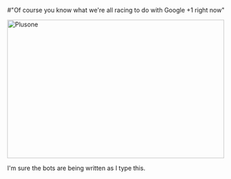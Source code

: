 #"Of course you know what we're all racing to do with Google +1 right now"


 <div class='p_embed p_image_embed'>
<a href="http://getfile5.posterous.com/getfile/files.posterous.com/conoroneill/C2P7uNYskVG2i4KMsrrGqOhfA7KZuACVPguTG2SJQ2mKelII0onQygjEghsm/plusone.jpg.scaled.1000.jpg"><img alt="Plusone" height="318" src="http://getfile4.posterous.com/getfile/files.posterous.com/conoroneill/DEwV6z1XCj88G9MGhLej0ej6eVvWCH6BRdpNQ4hFYuhZzAlYmIJ0fyFe5hTJ/plusone.jpg.scaled.500.jpg" width="500" /></a>
</div>
<p>I&#39;m sure the bots are being written as I type this. </p>
 